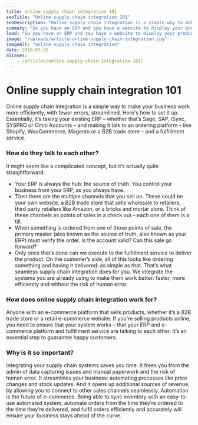 ```yaml
---
title: online supply chain integration 101
seoTitle: "Online supply chain integration 101"
seoDescription: "Online supply chain integration is a simple way to make your business work more efficiently, with fewer errors, streamlined. Here's how to set it up."
summary: "So you have an ERP and you have a website to display your products… But something is missing. That something is online supply chain integration. Here’s the what, who and why."
lead: "So you have an ERP and you have a website to display your products… But something is missing. That something is online supply chain integration: a simple way to make your business work more efficiently, with fewer errors, streamlined."
image: "/uploads/article-online-supply-chain-integration.jpg"
imageAlt: "online supply chain integration"
date: 2018-07-26
aliases:
    - /articles/online-supply-chain-integration-101/
---
```


# Online supply chain integration 101

Online supply chain integration is a simple way to make your business work more efficiently, with fewer errors, streamlined. Here's how to set it up.
Essentially, it’s taking your existing ERP – whether that’s Sage, SAP, iSync, SYSPRO or Omni Accounts – and making it talk to an ordering platform – like Shopify, WooCommerce, Magento or a B2B trade store – and a fulfillment service.

### How do they talk to each other?

It might seem like a complicated concept, but it’s actually quite straightforward.
- Your ERP is always the hub: the source of truth. You control your business from your ERP, as you always have.
- Then there are the multiple channels that you sell on. These could be your own website, a B2B trade store that sells wholesale to retailers, third party retailers like Amazon, or a bricks and mortar store. Think of these channels as points of sales in a check out – each one of them is a till.
- When something is ordered from one of those points of sale, the primary master (also known as the source of truth, also known as your ERP) must verify the order. Is the account valid? Can this sale go forward?
- Only once that’s done can we execute to the fulfillment service to deliver the product.
On the customer’s side, all of this looks like ordering something and having it delivered: as simple as that. That’s what seamless supply chain integration does for you. We integrate the systems you are already using to make them work better: faster, more efficiently and without the risk of human error.

### How does online supply chain integration work for?

Anyone with an e-commerce platform that sells products, whether it’s a B2B trade store or a retail e-commerce website. If you’re selling products online, you need to ensure that your system works – that your ERP and e-commerce platform and fulfillment service are talking to each other. It’s an essential step to guarantee happy customers.

### Why is it so important?

Integrating your supply chain systems saves you time. It frees you from the admin of data capturing issues and manual paperwork and the risk of human error. It streamlines your business: automating processes like price changes and stock updates. And it opens up additional sources of revenue, by allowing you to connect to other sales channels seamlessly. Automation is the future of e-commerce. Being able to sync inventory with an easy-to-use automated system, automate orders from the time they’re ordered to the time they’re delivered, and fulfil orders efficiently and accurately will ensure your business stays ahead of the curve.
